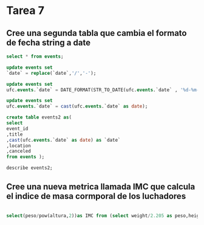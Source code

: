 # Tarea 7 
## Cree una segunda tabla que cambia el formato de fecha string a date
```sql
select * from events;

update events set
`date` = replace(`date`,'/','-');

update events set
ufc.events.`date` = DATE_FORMAT(STR_TO_DATE(ufc.events.`date` , '%d-%m-%Y'), '%Y-%m-%d');

update events set
ufc.events.`date` = cast(ufc.events.`date` as date);

create table events2 as( 
select 
event_id
,title
,cast(ufc.events.`date` as date) as `date`
,location
,canceled
from events );

describe events2;

```
## Cree una nueva metrica llamada IMC que calcula el indice de masa cormporal de los luchadores

```sql

select(peso/pow(altura,2))as IMC from (select weight/2.205 as peso,height/100 as altura from fighters f) as tabla;

```